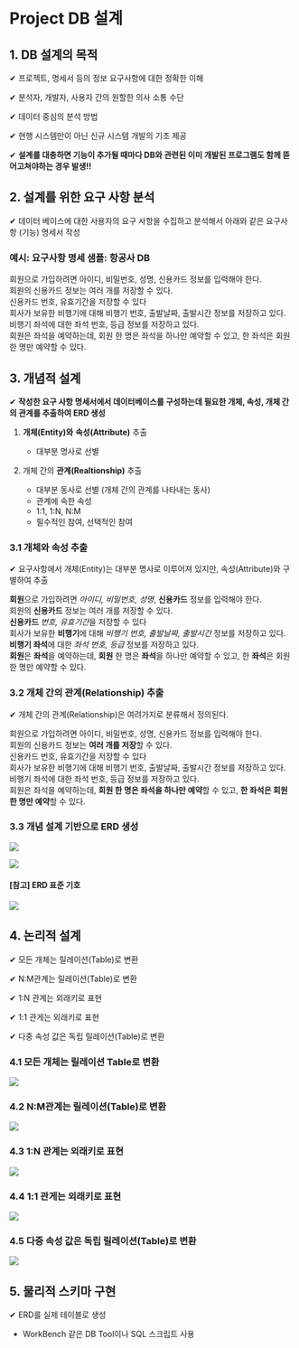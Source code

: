 # Project DB 설계

## 1. DB 설계의 목적

✔ 프로젝트, 명세서 등의 정보 요구사항에 대한 정확한 이해

✔ 분석자, 개발자, 사용자 간의 원할한 의사 소통 수단

✔ 데이터 중심의 분석 방법

✔ 현행 시스템만이 아닌 신규 시스템 개발의 기초 제공

✔ **설계를 대충하면 기능이 추가될 때마다 DB와 관련된 이미 개발된 프로그램도 함께 뜯어고쳐야하는 경우 발생!!**

## 2. 설계를 위한 요구 사항 분석

✔ 데이터 베이스에 대한 사용자의 요구 사항을 수집하고 분석해서 아래와 같은 요구사항 (기능) 명세서 작성

### 예시: 요구사항 명세 샘플: 항공사 DB

회원으로 가입하려면 아이디, 비밀번호, 성명, 신용카드 정보를 입력해야 한다.  
회원의 신용카드 정보는 여러 개를 저장할 수 있다.  
신용카드 번호, 유효기간을 저장할 수 있다  
회사가 보유한 비행기에 대해 비행기 번호, 출발날짜, 출발시간 정보를 저장하고 있다.  
비행기 좌석에 대한 좌석 번호, 등급 정보를 저장하고 있다.  
회원은 좌석을 예약하는데, 회원 한 명은 좌석을 하나만 예약할 수 있고, 한 좌석은 회원 한 명만 예약할 수 있다.

## 3. 개념적 설계

✔ **작성한 요구 사항 명세서에서 데이터베이스를 구성하는데 필요한 개체, 속성, 개체 간의 관계를 추출하여 ERD 생성**

1. **개체(Entity)와** **속성(Attribute)** 추출
   - 대부분 명사로 선별
  
2. 개체 간의 **관계(Realtionship)** 추출
   - 대부분 동사로 선별 (개체 간의 관계를 나타내는 동사)
   - 관계에 속한 속성
   - 1:1, 1:N, N:M
   - 필수적인 참여, 선택적인 참여

### 3.1 개체와 속성 추출

✔ 요구사항에서 개체(Entity)는 대부분 명사로 이루어져 있지만, 속성(Attribute)와 구별하여 추출

**회원**으로 가입하려면 *아이디, 비밀번호, 성명*, **신용카드** 정보를 입력해야 한다.  
회원의 **신용카드** 정보는 여러 개를 저장할 수 있다.  
**신용카드** *번호, 유효기간*을 저장할 수 있다  
회사가 보유한 **비행기**에 대해 *비행기 번호, 출발날짜, 출발시간* 정보를 저장하고 있다.  
**비행기 좌석**에 대한 *좌석 번호, 등급* 정보를 저장하고 있다.  
**회원**은 **좌석**을 예약하는데, **회원** 한 명은 **좌석**을 하나만 예약할 수 있고, 한 **좌석**은 회원 한 명만 예약할 수 있다.

### 3.2 개체 간의 관계(Relationship)  추출

✔ 개체 간의 관계(Relationship)은 여려가지로 분류해서 정의된다.

회원으로 가입하려면 아이디, 비밀번호, 성명, 신용카드 정보를 입력해야 한다.  
회원의 신용카드 정보는 **여러 개를 저장**할 수 있다.  
신용카드 번호, 유효기간을 저장할 수 있다  
회사가 보유한 비행기에 대해 비행기 번호, 출발날짜, 출발시간 정보를 저장하고 있다.  
비행기 좌석에 대한 좌석 번호, 등급 정보를 저장하고 있다.  
회원은 좌석을 예약하는데, **회원 한 명은 좌석을 하나만 예약**할 수 있고, **한 좌석은 회원 한 명만 예약**할 수 있다.

### 3.3 개념 설계 기반으로 ERD 생성

![](assets/db설계.md/2023-01-11-09-30-00.png)

![](assets/db설계.md/2023-01-11-09-30-32.png)

#### [참고] ERD 표준 기호

![](assets/db설계.md/2023-01-11-09-31-39.png)

## 4. 논리적 설계

✔ 모든 개체는 릴레이션(Table)로 변환

✔ N:M관계는 릴레이션(Table)로 변환

✔ 1:N 관계는 외래키로 표현

✔ 1:1 관게는 외래키로 표현

✔ 다중 속성 값은 독립 릴레이션(Table)로 변환

### 4.1 모든 개체는 릴레이션 Table로 변환

![](assets/db설계.md/2023-01-11-09-35-09.png)

### 4.2 N:M관계는 릴레이션(Table)로 변환

![](assets/db설계.md/2023-01-11-09-35-21.png)

### 4.3 1:N 관계는 외래키로 표현

![](assets/db설계.md/2023-01-11-09-34-49.png)

### 4.4 1:1 관게는 외래키로 표현

![](assets/db설계.md/2023-01-11-09-35-37.png)

### 4.5 다중 속성 값은 독립 릴레이션(Table)로 변환

![](assets/db설계.md/2023-01-11-09-35-46.png)

## 5. 물리적 스키마 구현

✔ ERD를 실제 테이블로 생성
   - WorkBench 같은 DB Tool이나 SQL 스크립트 사용